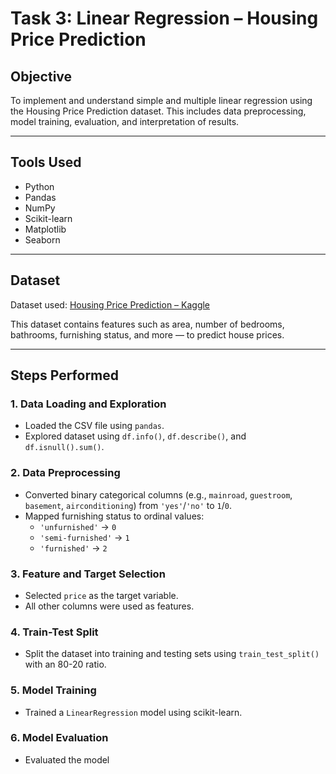 # Task 3: Linear Regression – Housing Price Prediction

## Objective
To implement and understand simple and multiple linear regression using the Housing Price Prediction dataset. This includes data preprocessing, model training, evaluation, and interpretation of results.

---

## Tools Used
- Python
- Pandas
- NumPy
- Scikit-learn
- Matplotlib
- Seaborn

---

## Dataset
Dataset used: [Housing Price Prediction – Kaggle](https://www.kaggle.com/datasets/harishkumardatalab/housing-price-prediction)

This dataset contains features such as area, number of bedrooms, bathrooms, furnishing status, and more — to predict house prices.

---

## Steps Performed

### 1. Data Loading and Exploration
- Loaded the CSV file using `pandas`.
- Explored dataset using `df.info()`, `df.describe()`, and `df.isnull().sum()`.

### 2. Data Preprocessing
- Converted binary categorical columns (e.g., `mainroad`, `guestroom`, `basement`, `airconditioning`) from `'yes'`/`'no'` to `1`/`0`.
- Mapped furnishing status to ordinal values:
  - `'unfurnished'` → `0`
  - `'semi-furnished'` → `1`
  - `'furnished'` → `2`

### 3. Feature and Target Selection
- Selected `price` as the target variable.
- All other columns were used as features.

### 4. Train-Test Split
- Split the dataset into training and testing sets using `train_test_split()` with an 80-20 ratio.

### 5. Model Training
- Trained a `LinearRegression` model using scikit-learn.

### 6. Model Evaluation
- Evaluated the model
